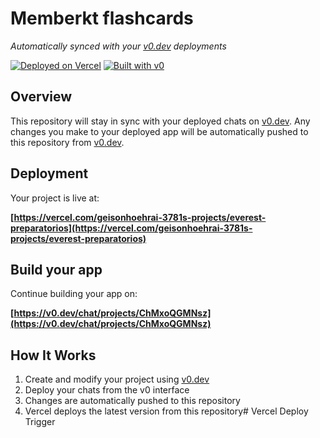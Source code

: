 # Memberkt flashcards

*Automatically synced with your [v0.dev](https://v0.dev) deployments*

[![Deployed on Vercel](https://img.shields.io/badge/Deployed%20on-Vercel-black?style=for-the-badge&logo=vercel)](https://vercel.com/geisonhoehrai-3781s-projects/everest-preparatorios)
[![Built with v0](https://img.shields.io/badge/Built%20with-v0.dev-black?style=for-the-badge)](https://v0.dev/chat/projects/ChMxoQGMNsz)

## Overview

This repository will stay in sync with your deployed chats on [v0.dev](https://v0.dev).
Any changes you make to your deployed app will be automatically pushed to this repository from [v0.dev](https://v0.dev).

## Deployment

Your project is live at:

**[https://vercel.com/geisonhoehrai-3781s-projects/everest-preparatorios](https://vercel.com/geisonhoehrai-3781s-projects/everest-preparatorios)**

## Build your app

Continue building your app on:

**[https://v0.dev/chat/projects/ChMxoQGMNsz](https://v0.dev/chat/projects/ChMxoQGMNsz)**

## How It Works

1. Create and modify your project using [v0.dev](https://v0.dev)
2. Deploy your chats from the v0 interface
3. Changes are automatically pushed to this repository
4. Vercel deploys the latest version from this repository#   V e r c e l   D e p l o y   T r i g g e r  
 
